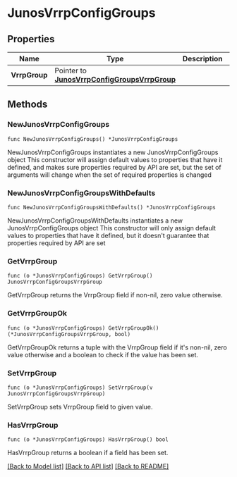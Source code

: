 # JunosVrrpConfigGroups

## Properties

Name | Type | Description | Notes
------------ | ------------- | ------------- | -------------
**VrrpGroup** | Pointer to [**JunosVrrpConfigGroupsVrrpGroup**](JunosVrrpConfigGroupsVrrpGroup.md) |  | [optional] 

## Methods

### NewJunosVrrpConfigGroups

`func NewJunosVrrpConfigGroups() *JunosVrrpConfigGroups`

NewJunosVrrpConfigGroups instantiates a new JunosVrrpConfigGroups object
This constructor will assign default values to properties that have it defined,
and makes sure properties required by API are set, but the set of arguments
will change when the set of required properties is changed

### NewJunosVrrpConfigGroupsWithDefaults

`func NewJunosVrrpConfigGroupsWithDefaults() *JunosVrrpConfigGroups`

NewJunosVrrpConfigGroupsWithDefaults instantiates a new JunosVrrpConfigGroups object
This constructor will only assign default values to properties that have it defined,
but it doesn't guarantee that properties required by API are set

### GetVrrpGroup

`func (o *JunosVrrpConfigGroups) GetVrrpGroup() JunosVrrpConfigGroupsVrrpGroup`

GetVrrpGroup returns the VrrpGroup field if non-nil, zero value otherwise.

### GetVrrpGroupOk

`func (o *JunosVrrpConfigGroups) GetVrrpGroupOk() (*JunosVrrpConfigGroupsVrrpGroup, bool)`

GetVrrpGroupOk returns a tuple with the VrrpGroup field if it's non-nil, zero value otherwise
and a boolean to check if the value has been set.

### SetVrrpGroup

`func (o *JunosVrrpConfigGroups) SetVrrpGroup(v JunosVrrpConfigGroupsVrrpGroup)`

SetVrrpGroup sets VrrpGroup field to given value.

### HasVrrpGroup

`func (o *JunosVrrpConfigGroups) HasVrrpGroup() bool`

HasVrrpGroup returns a boolean if a field has been set.


[[Back to Model list]](../README.md#documentation-for-models) [[Back to API list]](../README.md#documentation-for-api-endpoints) [[Back to README]](../README.md)


